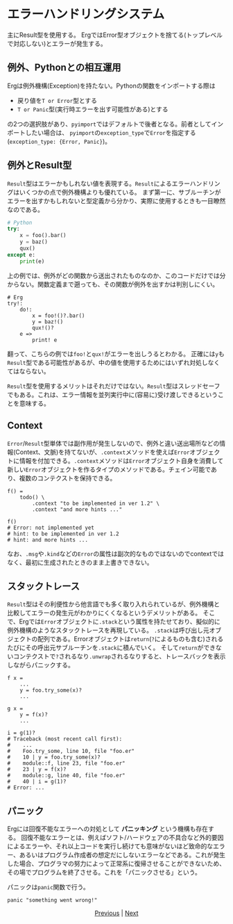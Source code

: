 # エラーハンドリングシステム

主にResult型を使用する。
ErgではError型オブジェクトを捨てる(トップレベルで対応しない)とエラーが発生する。

## 例外、Pythonとの相互運用

Ergは例外機構(Exception)を持たない。Pythonの関数をインポートする際は

* 戻り値を`T or Error`型とする
* `T or Panic`型(実行時エラーを出す可能性がある)とする

の2つの選択肢があり、`pyimport`ではデフォルトで後者となる。前者としてインポートしたい場合は、
`pyimport`の`exception_type`で`Error`を指定する(`exception_type: {Error, Panic}`)。

## 例外とResult型

`Result`型はエラーかもしれない値を表現する。`Result`によるエラーハンドリングはいくつかの点で例外機構よりも優れている。
まず第一に、サブルーチンがエラーを出すかもしれないと型定義から分かり、実際に使用するときも一目瞭然なのである。

```python
# Python
try:
    x = foo().bar()
    y = baz()
    qux()
except e:
    print(e)
```

上の例では、例外がどの関数から送出されたものなのか、このコードだけでは分からない。関数定義まで遡っても、その関数が例外を出すかは判別しにくい。

```erg
# Erg
try!:
    do!:
        x = foo!()?.bar()
        y = baz!()
        qux!()?
    e =>
        print! e
```

翻って、こちらの例では`foo!`と`qux!`がエラーを出しうるとわかる。
正確には`y`も`Result`型である可能性があるが、中の値を使用するためにはいずれ対処しなくてはならない。

`Result`型を使用するメリットはそれだけではない。`Result`型はスレッドセーフでもある。これは、エラー情報を並列実行中に(容易に)受け渡しできるということを意味する。

## Context

`Error`/`Result`型単体では副作用が発生しないので、例外と違い送出場所などの情報(Context、文脈)を持てないが、`.context`メソッドを使えば`Error`オブジェクトに情報を付加できる。`.context`メソッドは`Error`オブジェクト自身を消費して新しい`Error`オブジェクトを作るタイプのメソッドである。チェイン可能であり、複数のコンテクストを保持できる。

```erg
f() =
    todo() \
        .context "to be implemented in ver 1.2" \
        .context "and more hints ..."

f()
# Error: not implemented yet
# hint: to be implemented in ver 1.2
# hint: and more hints ...
```

なお、`.msg`や`.kind`などの`Error`の属性は副次的なものではないのでcontextではなく、最初に生成されたときのまま上書きできない。

## スタックトレース

`Result`型はその利便性から他言語でも多く取り入れられているが、例外機構と比較してエラーの発生元がわかりにくくなるというデメリットがある。
そこで、Ergでは`Error`オブジェクトに`.stack`という属性を持たせており、擬似的に例外機構のようなスタックトレースを再現している。
`.stack`は呼び出し元オブジェクトの配列である。Errorオブジェクトは`return`(`?`によるものも含む)されるたびにその呼出元サブルーチンを`.stack`に積んでいく。
そして`return`ができないコンテクストで`?`されるなり`.unwrap`されるなりすると、トレースバックを表示しながらパニックする。

```erg
f x =
    ...
    y = foo.try_some(x)?
    ...

g x =
    y = f(x)?
    ...

i = g(1)?
# Traceback (most recent call first):
#    ...
#    Foo.try_some, line 10, file "foo.er"
#    10 | y = foo.try_some(x)?
#    module::f, line 23, file "foo.er"
#    23 | y = f(x)?
#    module::g, line 40, file "foo.er"
#    40 | i = g(1)?
# Error: ...
```

## パニック

Ergには回復不能なエラーへの対処として __パニッキング__ という機構も存在する。
回復不能なエラーとは、例えばソフト/ハードウェアの不具合など外的要因によるエラーや、それ以上コードを実行し続けても意味がないほど致命的なエラー、あるいはプログラム作成者の想定だにしないエラーなどである。これが発生した場合、プログラマの努力によって正常系に復帰させることができないため、その場でプログラムを終了させる。これを「パニックさせる」という。

パニックは`panic`関数で行う。

```erg
panic "something went wrong!"
```

<p align='center'>
    <a href='./29_decorator.md'>Previous</a> | <a href='./31_pipeline.md'>Next</a>
</p>
